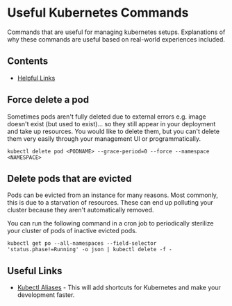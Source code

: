 # Useful Kubernetes Commands
Commands that are useful for managing kubernetes setups. Explanations
of why these commands are useful based on real-world experiences included.

## Contents
* [Helpful Links](#useful-links)

## Force delete a pod
Sometimes pods aren't fully deleted due to external errors e.g. image doesn't
exist (but used to exist)... so they still appear in your deployment and take up resources. You
would like to delete them, but you can't delete them very easily through your
management UI or programmatically.

`kubectl delete pod <PODNAME> --grace-period=0 --force --namespace <NAMESPACE>`

## Delete pods that are evicted
Pods can be evicted from an instance for many reasons. Most commonly, this is due
to a starvation of resources. These can end up polluting your cluster because
they aren't automatically removed.

You can run the following command in a cron job to periodically sterilize your
cluster of pods of inactive evicted pods.

`kubectl get po --all-namespaces --field-selector 'status.phase!=Running' -o json | kubectl delete -f -`

## Useful Links
- [Kubectl Aliases](https://github.com/ahmetb/kubectl-aliases) - This will
add shortcuts for Kubernetes and make your development faster.
